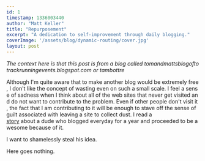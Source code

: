 ```yaml
---
id: 1
timestamp: 1336003440
author: "Matt Keller"
title: "Repurposement"
excerpt: "A dedication to self-improvement through daily blogging."
coverImage: '/assets/blog/dynamic-routing/cover.jpg'
layout: post
---
```

*The context here is that this post is from a blog called tomandmattsblogoftotrackrunningevents.blogspot.com or tambottre*

Although I'm quite aware that to make another blog would be extremely free, I don't like the concept of wasting even on such a small scale. I feel a sense of sadness when I think about all of the web sites that never get visited and do not want to contribute to the problem. Even if other people don't visit it, the fact that I am contributing to it will be enough to stave off the sense of guilt associated with leaving a site to collect dust. I read a [story](https://japhr.blogspot.com/2012/04/366-or-how-i-tricked-myself-into-being.html) about a dude who blogged everyday for a year and proceeded to be awesome because of it.

I want to shamelessly steal his idea.

Here goes nothing.